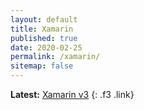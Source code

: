 ```yaml
---
layout: default
title: Xamarin
published: true
date: 2020-02-25
permalink: /xamarin/
sitemap: false
---
```


**Latest:** [Xamarin v3](/xamarin/v3/)
{: .f3 .link}
